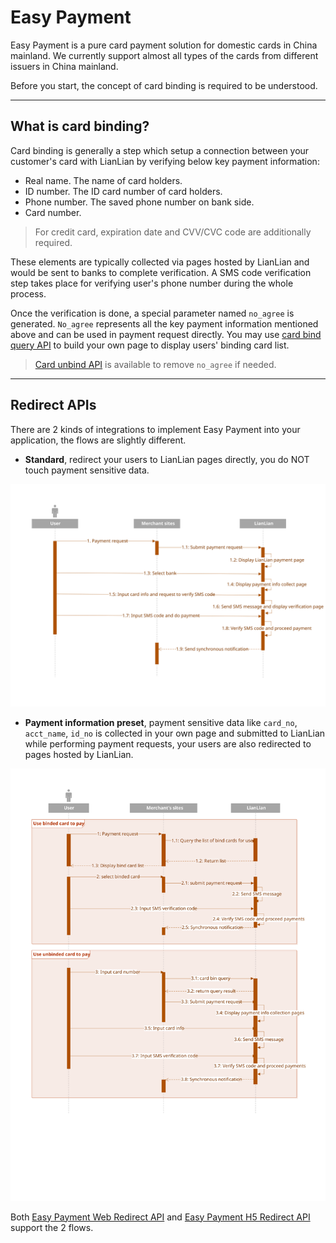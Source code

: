 # Easy Payment

Easy Payment is a pure card payment solution for domestic cards in China mainland. We currently support almost all types of the cards from different issuers in China mainland.

Before you start, the concept of card binding is required to be understood.

***

## What is card binding?

Card binding is generally a step which setup a connection between your customer's card with LianLian by verifying below key payment information:

* Real name. The name of card holders.
* ID number. The ID card number of card holders.
* Phone number. The saved phone number on bank side.
* Card number.

> For credit card, expiration date and CVV/CVC code are additionally required.

These elements are typically collected via pages hosted by LianLian and would be sent to banks to complete verification. A SMS code verification step takes place for verifying user's phone number during the whole process.

Once the verification is done, a special parameter named ```no_agree``` is generated. ```No_agree``` represents all the key payment information mentioned above and can be used in payment request directly. You may use [card bind query API](card_bind_list_query.md) to build your own page to display users' binding card list.

> [Card unbind API](card_unbind.md) is available to remove ```no_agree``` if needed.

***

## Redirect APIs

There are 2 kinds of integrations to implement Easy Payment into your application, the flows are slightly different.

* **Standard**, redirect your users to LianLian pages directly, you do NOT touch payment sensitive data.

![](../assests/Easypay_web_standard_flow.svg)

* **Payment information preset**, payment sensitive data like ```card_no```, ```acct_name```, ```id_no``` is collected in your own page and submitted to LianLian while performing payment requests, your users are also redirected to pages hosted by LianLian.

![](../assests/Easypay_web_preset_flow.svg)

Both [Easy Payment Web Redirect API](easypay_web_redirect.md) and [Easy Payment H5 Redirect API](easypay_h5_redirect.md) support the 2 flows.



